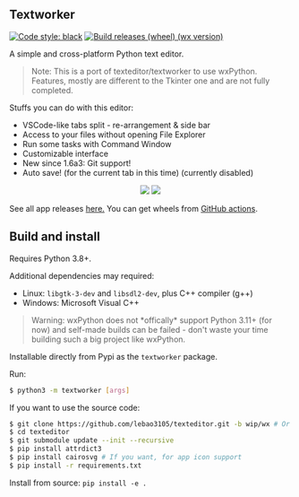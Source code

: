 ## Textworker
[![Code style: black](https://img.shields.io/badge/code%20style-black-000000.svg)](https://github.com/psf/black)
[![Build releases (wheel) (wx version)](https://github.com/lebao3105/texteditor/actions/workflows/wheel.yml/badge.svg?branch=data)](https://github.com/lebao3105/texteditor/actions/workflows/wheel.yml)

A simple and cross-platform Python text editor.

> Note: This is a port of texteditor/textworker to use wxPython. Features, mostly are different to the Tkinter one and are not fully completed.

Stuffs you can do with this editor:
* VSCode-like tabs split - re-arrangement & side bar
* Access to your files without opening File Explorer
* Run some tasks with Command Window
* Customizable interface
* New since 1.6a3: Git support!
* Auto save! (for the current tab in this time) (currently disabled)

<div align="center">
    <img src="textworker/data/icons/me.lebao3105.textworker.Devel.svg">
    <img src="textworker/data/icons/me.lebao3105.textworker.svg">
</div>

See all app releases [here.](https://github.com/lebao3105/texteditor/releases) You can get wheels from [GitHub actions](https://github.com/lebao3105/texteditor/actions).

## Build and install
Requires Python 3.8+.

Additional dependencies may required:
* Linux: ```libgtk-3-dev``` and ```libsdl2-dev```, plus C++ compiler (g++)
* Windows: Microsoft Visual C++

> Warning: wxPython does not \*offically* support Python 3.11+ (for now) and self-made builds can be failed - don't waste your time building such a big project like wxPython.

Installable directly from Pypi as the ```textworker``` package.

Run:
```bash
$ python3 -m textworker [args]
```

If you want to use the source code:
```bash
$ git clone https://github.com/lebao3105/texteditor.git -b wip/wx # Or you can use gitlab instead
$ cd texteditor
$ git submodule update --init --recursive
$ pip install attrdict3
$ pip install cairosvg # If you want, for app icon support
$ pip install -r requirements.txt
```

Install from source: ```pip install -e .```